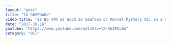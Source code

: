 ```yaml
---
layout: "post"
title: "tX-h62PUu0o"
video-title: "Is BG 44K as Good as Seafoam or Marvel Mystery Oil in a Gas Engine?  Let's find out!"
date: "2017-10-16"
youtube: "https://www.youtube.com/watch?v=tX-h62PUu0o"
category: "Oil"
---
```

<div class="space-y-1"></div>